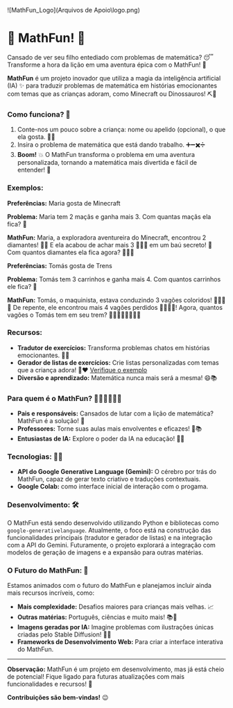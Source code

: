 ![MathFun_Logo](Arquivos de Apoio\logo.png)
# 🧮 MathFun! 🎉

Cansado de ver seu filho entediado com problemas de matemática? 😴  Transforme a hora da lição em uma aventura épica com o MathFun! 🚀

**MathFun** é um projeto inovador que utiliza a magia da inteligência artificial (IA) ✨ para traduzir problemas de matemática em histórias emocionantes com temas que as crianças adoram, como Minecraft ou Dinossauros! ⛏️🦖

### Como funciona? 🤔

1. Conte-nos um pouco sobre a criança: nome ou apelido (opcional), o que ela gosta. 👦👧
2. Insira o problema de matemática que está dando trabalho. ➕➖✖️➗
3. **Boom!** 💥 O MathFun transforma o problema em uma aventura personalizada, tornando a matemática mais divertida e fácil de entender! 🤩
### Exemplos:

**Preferências:** Maria gosta de Minecraft

**Problema:** Maria tem 2 maçãs e ganha mais 3. Com quantas maçãs ela fica? 🍎

**MathFun:** Maria, a exploradora aventureira do Minecraft, encontrou 2 diamantes! 💎💎 E ela acabou de achar mais 3 💎💎💎 em um baú secreto! 🎉 Com quantos diamantes ela fica agora? 💎💎💎

**Preferências:** Tomás gosta de Trens

**Problema:** Tomás tem 3 carrinhos e ganha mais 4. Com quantos carrinhos ele fica? 🚗

**MathFun:** Tomás, o maquinista, estava conduzindo 3 vagões coloridos! 🚂🚃🚃🚃 De repente, ele encontrou mais 4 vagões perdidos 🚃🚃🚃🚃! Agora, quantos vagões o Tomás tem em seu trem? 🚂🚃🚃🚃🚃🚃🚃🚃

### Recursos:

* **Tradutor de exercícios:** Transforma problemas chatos em histórias emocionantes. 📖✨
* **Gerador de listas de exercícios:** Crie listas personalizadas com temas que a criança adora! 📝❤️ [Verifique o exemplo]("https://github.com/BK-1314/Imers-o-IA-2a-Edicao/tree/main/Exemplos%20de%20Convers%C3%A3o%20de%20lista")
* **Diversão e aprendizado:**  Matemática nunca mais será a mesma! 😄📚

### Para quem é o MathFun? 👨‍👩‍👧‍👦👩‍🏫

* **Pais e responsáveis:** Cansados de lutar com a lição de matemática? MathFun é a solução! 💪
* **Professores:** Torne suas aulas mais envolventes e eficazes! 🍎📚
* **Entusiastas de IA:**  Explore o poder da IA na educação! 🧠🤖

### Tecnologias: 🤖🧠

* **API do Google Generative Language (Gemini):** O cérebro por trás do MathFun, capaz de gerar texto criativo e traduções contextuais. 
* **Google Colab:** como interface inicial de interação com o progama.

### Desenvolvimento: 🛠️

O MathFun está sendo desenvolvido utilizando Python e bibliotecas como `google-generativelanguage`. Atualmente, o foco está na construção das funcionalidades principais (tradutor e gerador de listas) e na integração com a API do Gemini. Futuramente, o projeto explorará a integração com modelos de geração de imagens e a expansão para outras matérias.

### O Futuro do MathFun: 🚀

Estamos animados com o futuro do MathFun e planejamos incluir ainda mais recursos incríveis, como:

* **Mais complexidade:** Desafios maiores para crianças mais velhas. 📈
* **Outras matérias:** Português, ciências e muito mais! 📚🔬
* **Imagens geradas por IA:** Imagine problemas com ilustrações únicas criadas pelo Stable Diffusion! 🎨🤖
* **Frameworks de Desenvolvimento Web:** Para criar a interface interativa do MathFun.

---

**Observação:** MathFun é um projeto em desenvolvimento, mas já está cheio de potencial! Fique ligado para futuras atualizações com mais funcionalidades e recursos! 🚀

**Contribuições são bem-vindas!** 😉
